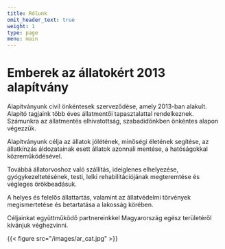 ```yaml
---
title: Rólunk
omit_header_text: true
weight: 1
type: page
menu: main
---
```


# Emberek az állatokért 2013 alapítvány

Alapítványunk civil önkéntesek szerveződése, amely 2013-ban alakult.
Alapító tagjaink több éves állatmentői tapasztalattal rendelkeznek.
Számunkra az állatmentés elhivatottság, szabadidőnkben önkéntes alapon végezzük.

Alapítványunk célja az állatok jólétének, minőségi életének segítése, az állatkínzás áldozatainak esett állatok azonnali mentése, a hatóságokkal közreműködésével.

Továbbá állatorvoshoz való szállítás, ideiglenes elhelyezése, gyógykezeltetésének, testi, lelki rehabilitációjának megteremtése és végleges örökbeadásuk.

A helyes és felelős állattartás, valamint az állatvédelmi törvények megismertetése és betartatása a lakosság körében.

Céljainkat együttműködő partnereinkkel Magyarország egész területéről kívánjuk véghezvinni.

{{< figure src="/images/ar_cat.jpg" >}}

